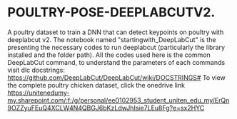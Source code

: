 # POULTRY-POSE-DEEPLABCUTV2.
A poultry dataset to train a DNN that can detect keypoints on poultry with deeplabcut v2.
The notebook named "startingwith_DeepLabCut" is the presenting the necessary codes to run deeplabcut (particularly the library installed and the folder path).
All the codes used here is the common DeepLabCut command, to understand the parameters of each commands visit dlc docstrings: https://github.com/DeepLabCut/DeepLabCut/wiki/DOCSTRINGS#
To view the complete poultry chicken dataset, click the onedrive link 
https://unitenedumy-my.sharepoint.com/:f:/g/personal/ee0102953_student_uniten_edu_my/ErQn9OZZyuFEuQ4XCLW4N4QBGJ6bKzLdwJhIsie7LEu8Fg?e=sx2HYC
